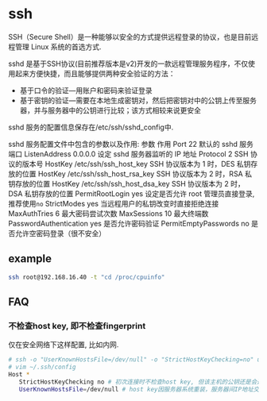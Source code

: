 # ssh
SSH（Secure Shell）是一种能够以安全的方式提供远程登录的协议，也是目前远程管理
Linux 系统的首选方式.

sshd 是基于SSH协议(目前推荐版本是v2)开发的一款远程管理服务程序，不仅使用起来方便快捷，而且能够提供两种安全验证的方法：
- 基于口令的验证—用账户和密码来验证登录
- 基于密钥的验证—需要在本地生成密钥对，然后把密钥对中的公钥上传至服务器，并与服务器中的公钥进行比较；该方式相较来说更安全

sshd 服务的配置信息保存在/etc/ssh/sshd_config中.

sshd 服务配置文件中包含的参数以及作用:
参数 作用
Port 22 默认的 sshd 服务端口
ListenAddress 0.0.0.0 设定 sshd 服务器监听的 IP 地址
Protocol 2 SSH 协议的版本号
HostKey /etc/ssh/ssh_host_key SSH 协议版本为 1 时，DES 私钥存放的位置
HostKey /etc/ssh/ssh_host_rsa_key SSH 协议版本为 2 时，RSA 私钥存放的位置
HostKey /etc/ssh/ssh_host_dsa_key SSH 协议版本为 2 时，DSA 私钥存放的位置
PermitRootLogin yes 设定是否允许 root 管理员直接登录, 推荐使用`no`
StrictModes yes 当远程用户的私钥改变时直接拒绝连接
MaxAuthTries 6 最大密码尝试次数
MaxSessions 10 最大终端数
PasswordAuthentication yes 是否允许密码验证
PermitEmptyPasswords no 是否允许空密码登录（很不安全）

## example
```bash
ssh root@192.168.16.40 -t "cd /proc/cpuinfo"
```

## FAQ
### 不检查host key, 即不检查fingerprint
仅在安全网络下这样配置, 比如内网.

```bash
# ssh -o "UserKnownHostsFile=/dev/null" -o "StrictHostKeyChecking=no" user@host
# vim ~/.ssh/config
Host *
   StrictHostKeyChecking no # 初次连接时不检查host key, 但该主机的公钥还是会追加到文件 ~/.ssh/known_hosts 中
   UserKnownHostsFile=/dev/null # host key因服务器系统重装，服务器间IP地址交换，DHCP，虚拟机重建，中间人劫持等出现变更也不提示
```